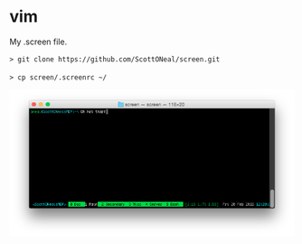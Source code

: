 # vim
My .screen file.

```
> git clone https://github.com/ScottONeal/screen.git

> cp screen/.screenrc ~/
```

![Screen Shot - So Pun!](https://github.com/ScottONeal/screen/blob/master/screenshot_lolpun.png)
